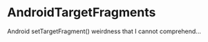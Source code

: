 AndroidTargetFragments
======================

Android setTargetFragment() weirdness that I cannot comprehend...
